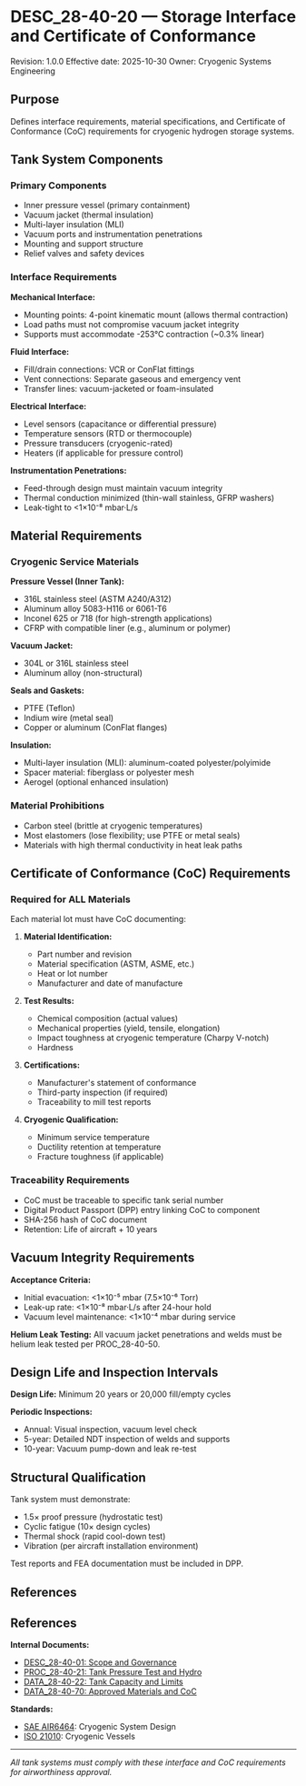 # DESC_28-40-20 — Storage Interface and Certificate of Conformance

Revision: 1.0.0
Effective date: 2025-10-30
Owner: Cryogenic Systems Engineering

## Purpose

Defines interface requirements, material specifications, and Certificate of Conformance (CoC) requirements for cryogenic hydrogen storage systems.

## Tank System Components

### Primary Components
- Inner pressure vessel (primary containment)
- Vacuum jacket (thermal insulation)
- Multi-layer insulation (MLI)
- Vacuum ports and instrumentation penetrations
- Mounting and support structure
- Relief valves and safety devices

### Interface Requirements

**Mechanical Interface:**
- Mounting points: 4-point kinematic mount (allows thermal contraction)
- Load paths must not compromise vacuum jacket integrity
- Supports must accommodate -253°C contraction (~0.3% linear)

**Fluid Interface:**
- Fill/drain connections: VCR or ConFlat fittings
- Vent connections: Separate gaseous and emergency vent
- Transfer lines: vacuum-jacketed or foam-insulated

**Electrical Interface:**
- Level sensors (capacitance or differential pressure)
- Temperature sensors (RTD or thermocouple)
- Pressure transducers (cryogenic-rated)
- Heaters (if applicable for pressure control)

**Instrumentation Penetrations:**
- Feed-through design must maintain vacuum integrity
- Thermal conduction minimized (thin-wall stainless, GFRP washers)
- Leak-tight to <1×10⁻⁸ mbar·L/s

## Material Requirements

### Cryogenic Service Materials

**Pressure Vessel (Inner Tank):**
- 316L stainless steel (ASTM A240/A312)
- Aluminum alloy 5083-H116 or 6061-T6
- Inconel 625 or 718 (for high-strength applications)
- CFRP with compatible liner (e.g., aluminum or polymer)

**Vacuum Jacket:**
- 304L or 316L stainless steel
- Aluminum alloy (non-structural)

**Seals and Gaskets:**
- PTFE (Teflon)
- Indium wire (metal seal)
- Copper or aluminum (ConFlat flanges)

**Insulation:**
- Multi-layer insulation (MLI): aluminum-coated polyester/polyimide
- Spacer material: fiberglass or polyester mesh
- Aerogel (optional enhanced insulation)

### Material Prohibitions
- Carbon steel (brittle at cryogenic temperatures)
- Most elastomers (lose flexibility; use PTFE or metal seals)
- Materials with high thermal conductivity in heat leak paths

## Certificate of Conformance (CoC) Requirements

### Required for ALL Materials

Each material lot must have CoC documenting:

1. **Material Identification:**
   - Part number and revision
   - Material specification (ASTM, ASME, etc.)
   - Heat or lot number
   - Manufacturer and date of manufacture

2. **Test Results:**
   - Chemical composition (actual values)
   - Mechanical properties (yield, tensile, elongation)
   - Impact toughness at cryogenic temperature (Charpy V-notch)
   - Hardness

3. **Certifications:**
   - Manufacturer's statement of conformance
   - Third-party inspection (if required)
   - Traceability to mill test reports

4. **Cryogenic Qualification:**
   - Minimum service temperature
   - Ductility retention at temperature
   - Fracture toughness (if applicable)

### Traceability Requirements

- CoC must be traceable to specific tank serial number
- Digital Product Passport (DPP) entry linking CoC to component
- SHA-256 hash of CoC document
- Retention: Life of aircraft + 10 years

## Vacuum Integrity Requirements

**Acceptance Criteria:**
- Initial evacuation: <1×10⁻⁵ mbar (7.5×10⁻⁶ Torr)
- Leak-up rate: <1×10⁻⁸ mbar·L/s after 24-hour hold
- Vacuum level maintenance: <1×10⁻⁴ mbar during service

**Helium Leak Testing:**
All vacuum jacket penetrations and welds must be helium leak tested per PROC_28-40-50.

## Design Life and Inspection Intervals

**Design Life:** Minimum 20 years or 20,000 fill/empty cycles

**Periodic Inspections:**
- Annual: Visual inspection, vacuum level check
- 5-year: Detailed NDT inspection of welds and supports
- 10-year: Vacuum pump-down and leak re-test

## Structural Qualification

Tank system must demonstrate:
- 1.5× proof pressure (hydrostatic test)
- Cyclic fatigue (10× design cycles)
- Thermal shock (rapid cool-down test)
- Vibration (per aircraft installation environment)

Test reports and FEA documentation must be included in DPP.

## References

## References

**Internal Documents:**
- [DESC_28-40-01: Scope and Governance](../01-GENERAL/DESC_28-40-01_Scope-Governance-And-Effectivity.md)
- [PROC_28-40-21: Tank Pressure Test and Hydro](PROC_28-40-21_Tank-Pressure-Test-And-Hydro.md)
- [DATA_28-40-22: Tank Capacity and Limits](DATA_28-40-22_Tank-Capacity-And-Limits.csv)
- [DATA_28-40-70: Approved Materials and CoC](../08-MATERIALS_M_AND_P/DATA_28-40-70_Approved-Materials-And-CoC.csv)

**Standards:**
- [SAE AIR6464](https://www.sae.org/standards/content/air6464/): Cryogenic System Design
- [ISO 21010](https://www.iso.org/standard/69653.html): Cryogenic Vessels

---

*All tank systems must comply with these interface and CoC requirements for airworthiness approval.*
